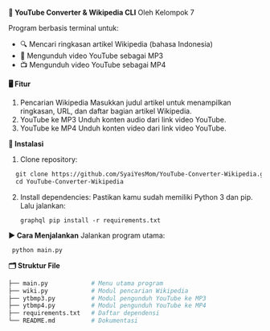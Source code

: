 **🧠 YouTube Converter & Wikipedia CLI**
Oleh Kelompok 7

Program berbasis terminal untuk:
   - 🔍 Mencari ringkasan artikel Wikipedia (bahasa Indonesia)
   - 🎵 Mengunduh video YouTube sebagai MP3
   - 📺 Mengunduh video YouTube sebagai MP4

**🖥️ Fitur**
  1. Pencarian Wikipedia
      Masukkan judul artikel untuk menampilkan ringkasan, URL, dan daftar bagian artikel Wikipedia.
  2. YouTube ke MP3
      Unduh konten audio dari link video YouTube.
  3. YouTube ke MP4
      Unduh konten video dari link video YouTube.

**🔧 Instalasi**
  1. Clone repository:
     
```graphql
  git clone https://github.com/SyaiYesMom/YouTube-Converter-Wikipedia.git
  cd YouTube-Converter-Wikipedia
```

  2. Install dependencies:
      Pastikan kamu sudah memiliki Python 3 dan pip.
      Lalu jalankan:

     ```graphql pip install -r requirements.txt ```

**▶️ Cara Menjalankan**
Jalankan program utama:

     python main.py

**🗂️ Struktur File**

```graphql
├── main.py            # Menu utama program
├── wiki.py            # Modul pencarian Wikipedia
├── ytbmp3.py          # Modul pengunduh YouTube ke MP3
├── ytbmp4.py          # Modul pengunduh YouTube ke MP4
├── requirements.txt   # Daftar dependensi
└── README.md          # Dokumentasi
```


